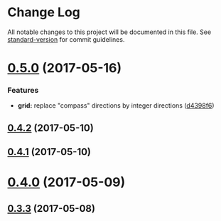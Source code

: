 # Change Log

All notable changes to this project will be documented in this file. See [standard-version](https://github.com/conventional-changelog/standard-version) for commit guidelines.

<a name="0.5.0"></a>
# [0.5.0](https://github.com/flauwekeul/honeycomb/compare/v0.4.2...v0.5.0) (2017-05-16)


### Features

* **grid:** replace "compass" directions by integer directions ([d4398f6](https://github.com/flauwekeul/honeycomb/commit/d4398f6))



<a name="0.4.2"></a>
## [0.4.2](https://github.com/flauwekeul/honeycomb/compare/v0.4.1...v0.4.2) (2017-05-10)



<a name="0.4.1"></a>
## [0.4.1](https://github.com/flauwekeul/honeycomb/compare/v0.4.0...v0.4.1) (2017-05-10)



<a name="0.4.0"></a>
# [0.4.0](https://github.com/flauwekeul/honeycomb/compare/v0.3.3...v0.4.0) (2017-05-09)



<a name="0.3.3"></a>
## [0.3.3](https://github.com/flauwekeul/honeycomb/compare/v0.3.2...v0.3.3) (2017-05-08)
